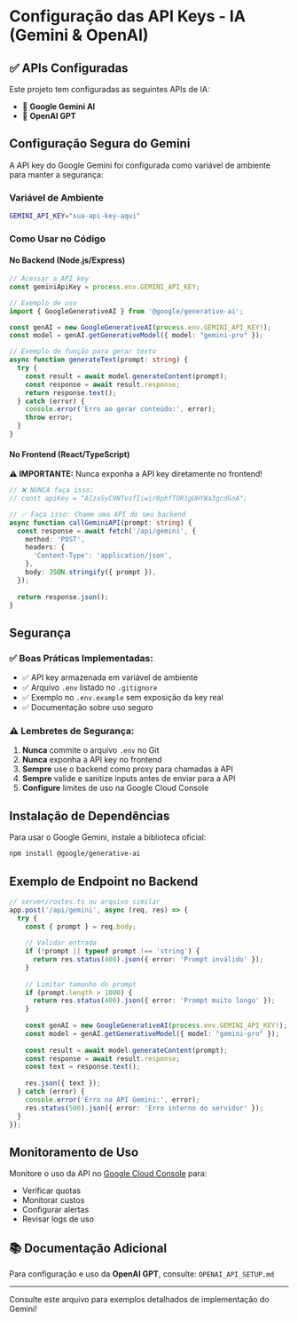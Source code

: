 # Configuração das API Keys - IA (Gemini & OpenAI)

## ✅ APIs Configuradas

Este projeto tem configuradas as seguintes APIs de IA:
- 🤖 **Google Gemini AI** 
- 🤖 **OpenAI GPT** 

## Configuração Segura do Gemini

A API key do Google Gemini foi configurada como variável de ambiente para manter a segurança:

### Variável de Ambiente
```bash
GEMINI_API_KEY="sua-api-key-aqui"
```

### Como Usar no Código

#### No Backend (Node.js/Express)
```typescript
// Acessar a API key
const geminiApiKey = process.env.GEMINI_API_KEY;

// Exemplo de uso
import { GoogleGenerativeAI } from '@google/generative-ai';

const genAI = new GoogleGenerativeAI(process.env.GEMINI_API_KEY!);
const model = genAI.getGenerativeModel({ model: "gemini-pro" });

// Exemplo de função para gerar texto
async function generateText(prompt: string) {
  try {
    const result = await model.generateContent(prompt);
    const response = await result.response;
    return response.text();
  } catch (error) {
    console.error('Erro ao gerar conteúdo:', error);
    throw error;
  }
}
```

#### No Frontend (React/TypeScript)
**⚠️ IMPORTANTE:** Nunca exponha a API key diretamente no frontend!

```typescript
// ❌ NUNCA faça isso:
// const apiKey = "AIzaSyC9NTvsfIiwir8phfTOR1gUHYWa3gcdGnA";

// ✅ Faça isso: Chame uma API do seu backend
async function callGeminiAPI(prompt: string) {
  const response = await fetch('/api/gemini', {
    method: 'POST',
    headers: {
      'Content-Type': 'application/json',
    },
    body: JSON.stringify({ prompt }),
  });
  
  return response.json();
}
```

## Segurança

### ✅ Boas Práticas Implementadas:
- ✅ API key armazenada em variável de ambiente
- ✅ Arquivo `.env` listado no `.gitignore`
- ✅ Exemplo no `.env.example` sem exposição da key real
- ✅ Documentação sobre uso seguro

### ⚠️ Lembretes de Segurança:
1. **Nunca** commite o arquivo `.env` no Git
2. **Nunca** exponha a API key no frontend
3. **Sempre** use o backend como proxy para chamadas à API
4. **Sempre** valide e sanitize inputs antes de enviar para a API
5. **Configure** limites de uso na Google Cloud Console

## Instalação de Dependências

Para usar o Google Gemini, instale a biblioteca oficial:

```bash
npm install @google/generative-ai
```

## Exemplo de Endpoint no Backend

```typescript
// server/routes.ts ou arquivo similar
app.post('/api/gemini', async (req, res) => {
  try {
    const { prompt } = req.body;
    
    // Validar entrada
    if (!prompt || typeof prompt !== 'string') {
      return res.status(400).json({ error: 'Prompt inválido' });
    }
    
    // Limitar tamanho do prompt
    if (prompt.length > 1000) {
      return res.status(400).json({ error: 'Prompt muito longo' });
    }
    
    const genAI = new GoogleGenerativeAI(process.env.GEMINI_API_KEY!);
    const model = genAI.getGenerativeModel({ model: "gemini-pro" });
    
    const result = await model.generateContent(prompt);
    const response = await result.response;
    const text = response.text();
    
    res.json({ text });
  } catch (error) {
    console.error('Erro na API Gemini:', error);
    res.status(500).json({ error: 'Erro interno do servidor' });
  }
});
```

## Monitoramento de Uso

Monitore o uso da API no [Google Cloud Console](https://console.cloud.google.com/) para:
- Verificar quotas
- Monitorar custos
- Configurar alertas
- Revisar logs de uso

## 📚 Documentação Adicional

Para configuração e uso da **OpenAI GPT**, consulte: `OPENAI_API_SETUP.md`

---

Consulte este arquivo para exemplos detalhados de implementação do Gemini!